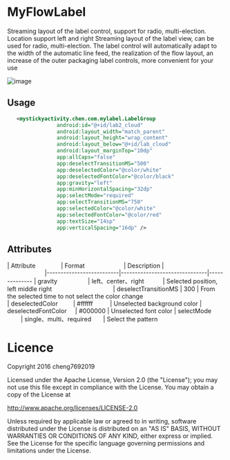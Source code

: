 # MyFlowLabel
Streaming layout of the label control, support for radio, multi-election. Location support left and right
Streaming layout of the label view, can be used for radio, multi-election. The label control will automatically adapt to the width of the automatic line feed, the realization of the flow layout, an increase of the outer packaging label controls, more convenient for your use

![image](https://github.com/cheng7692019/MyFlowLabel/blob/master/preview/20171015_224814.gif)  

## Usage

```xml
   <mystickyactivity.chen.com.mylabel.LabelGroup
                android:id="@+id/lab2_cloud"
                android:layout_width="match_parent"
                android:layout_height="wrap_content"
                android:layout_below="@+id/lab_cloud"
                android:layout_marginTop="10dp"
                app:allCaps="false"
                app:deselectTransitionMS="500"
                app:deselectedColor="@color/white"
                app:deselectedFontColor="@color/black"
                app:gravity="left"
                app:minHorizontalSpacing="32dp"
                app:selectMode="required"
                app:selectTransitionMS="750"
                app:selectedColor="@color/white"
                app:selectedFontColor="@color/red"
                app:textSize="14sp"
                app:verticalSpacing="16dp" />
```
## Attributes

| Attribute                | Format                        | Description |                                                          
|--------------------------|-------------------------------|--------------
| gravity                  | left、center、right           | Selected position, left middle right                                    
| deselectTransitionMS     | 300                           | From the selected time to not select the color change  
| deselectedColor          | #ffffff                       | Unselected background color
| deselectedFontColor      | #000000                       | Unselected font color
| selectMode               | single、multi、required        | Select the pattern 
   
# Licence
Copyright 2016 cheng7692019

Licensed under the Apache License, Version 2.0 (the "License");
you may not use this file except in compliance with the License.
You may obtain a copy of the License at

   http://www.apache.org/licenses/LICENSE-2.0

Unless required by applicable law or agreed to in writing, software
distributed under the License is distributed on an "AS IS" BASIS,
WITHOUT WARRANTIES OR CONDITIONS OF ANY KIND, either express or implied.
See the License for the specific language governing permissions and
limitations under the License.



